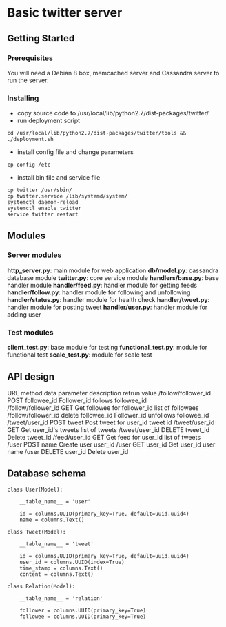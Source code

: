 # Basic twitter server

## Getting Started

### Prerequisites

You will need a Debian 8 box, memcached server and Cassandra server to run the server.

### Installing
- copy source code to /usr/local/lib/python2.7/dist-packages/twitter/
- run deployment script
```
cd /usr/local/lib/python2.7/dist-packages/twitter/tools && ./deployment.sh
```
- install config file and change parameters
```
cp config /etc
```
- install bin file and service file
```
cp twitter /usr/sbin/
cp twitter.service /lib/systemd/system/
systemctl daemon-reload
systemctl enable twitter
service twitter restart
```

## Modules

### Server modules

**http_server.py**: main module for web application
**db/model.py**: cassandra database module
**twitter.py**: core service module
**handlers/base.py**: base handler module
**handler/feed.py**: handler module for getting feeds
**handler/follow.py**: handler module for following and unfollowing
**handler/status.py**: handler module for health check
**handler/tweet.py**: handler module for posting tweet
**handler/user.py**: handler module for adding user

### Test modules

**client_test.py**: base module for testing
**functional_test.py**: module for functional test
**scale_test.py**: module for scale test


## API design

URL                     method      data              parameter         description                             retrun value
/follow/follower_id     POST        followee_id                         Follower_id follows followee_id         
/follow/follower_id     GET                                             Get followee for follower_id            list of followees
/follow/follower_id     delete      followee_id                         Follower_id unfollows followee_id
/tweet/user_id          POST        tweet                               Post tweet for user_id                  tweet id
/tweet/user_id          GET                                             Get user_id's tweets                    list of tweets
/tweet/user_id          DELETE      tweet_id                            Delete tweet_id
/feed/user_id           GET                                             Get feed for user_id                    list of tweets       
/user                   POST        name                                Create user                             user_id
/user                   GET                           user_id           Get user_id                             user name
/user                   DELETE      user_id                             Delete user_id


## Database schema

```
class User(Model):

    __table_name__ = 'user'

    id = columns.UUID(primary_key=True, default=uuid.uuid4)
    name = columns.Text()

class Tweet(Model):

    __table_name__ = 'tweet'

    id = columns.UUID(primary_key=True, default=uuid.uuid4)
    user_id = columns.UUID(index=True)
    time_stamp = columns.Text()
    content = columns.Text()

class Relation(Model):

    __table_name__ = 'relation'

    follower = columns.UUID(primary_key=True)
    followee = columns.UUID(primary_key=True)
```
